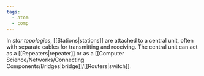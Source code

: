 ```yaml
---
tags:
  - atom
  - comp
---
```

In *star topologies*, [[Stations|stations]] are attached to a central unit, often with separate cables for transmitting and receiving. The central unit can act as a [[Repeaters|repeater]] or as a [[Computer Science/Networks/Connecting Components/Bridges|bridge]]/[[Routers|switch]].
